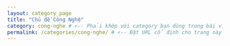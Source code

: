 ```yaml
---
layout: category_page
title: "Chủ đề Công Nghệ"
category: cong-nghe # <-- Phải khớp với category bạn dùng trong bài viết
permalink: /categories/cong-nghe/ # <-- Đặt URL cố định cho trang này
---
```

